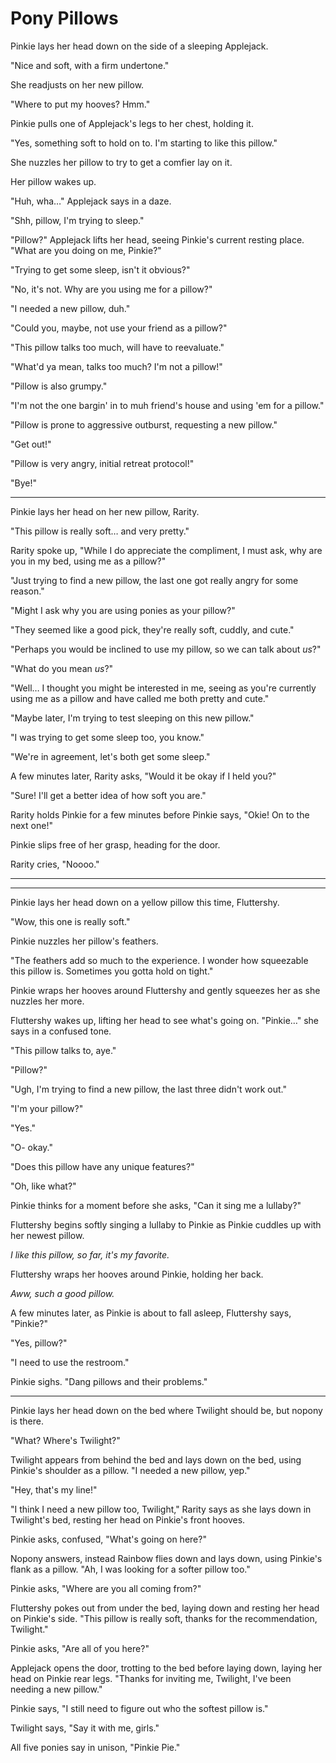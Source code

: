# Pony Pillows

Pinkie lays her head down on the side of a sleeping Applejack.

"Nice and soft, with a firm undertone."

She readjusts on her new pillow.

"Where to put my hooves? Hmm."

Pinkie pulls one of Applejack's legs to her chest, holding it.

"Yes, something soft to hold on to. I'm starting to like this pillow."

She nuzzles her pillow to try to get a comfier lay on it.

Her pillow wakes up.

"Huh, wha…" Applejack says in a daze.

"Shh, pillow, I'm trying to sleep."

"Pillow?" Applejack lifts her head, seeing Pinkie's current resting place. "What are you doing on me, Pinkie?"

"Trying to get some sleep, isn't it obvious?"

"No, it's not. Why are you using me for a pillow?"

"I needed a new pillow, duh."

"Could you, maybe, not use your friend as a pillow?"

"This pillow talks too much, will have to reevaluate."

"What'd ya mean, talks too much? I'm not a pillow!"

"Pillow is also grumpy."

"I'm not the one bargin' in to muh friend's house and using 'em for a pillow."

"Pillow is prone to aggressive outburst, requesting a new pillow."

"Get out!"

"Pillow is very angry, initial retreat protocol!"

"Bye!"

***

Pinkie lays her head on her new pillow, Rarity.

"This pillow is really soft… and very pretty."

Rarity spoke up, "While I do appreciate the compliment, I must ask, why are you in my bed, using me as a pillow?"

"Just trying to find a new pillow, the last one got really angry for some reason."

"Might I ask why you are using ponies as your pillow?"

"They seemed like a good pick, they're really soft, cuddly, and cute."

"Perhaps you would be inclined to use my pillow, so we can talk about *us*?"

"What do you mean *us*?"

"Well… I thought you might be interested in me, seeing as you're currently using me as a pillow and have called me both pretty and cute."

"Maybe later, I'm trying to test sleeping on this new pillow."

"I was trying to get some sleep too, you know."

"We're in agreement, let's both get some sleep."

A few minutes later, Rarity asks, "Would it be okay if I held you?"

"Sure! I'll get a better idea of how soft you are."

Rarity holds Pinkie for a few minutes before Pinkie says, "Okie! On to the next one!"

Pinkie slips free of her grasp, heading for the door.

Rarity cries, "Noooo."

***



***

Pinkie lays her head down on a yellow pillow this time, Fluttershy.

"Wow, this one is really soft."

Pinkie nuzzles her pillow's feathers.

"The feathers add so much to the experience. I wonder how squeezable this pillow is. Sometimes you gotta hold on tight."

Pinkie wraps her hooves around Fluttershy and gently squeezes her as she nuzzles her more.

Fluttershy wakes up, lifting her head to see what's going on. "Pinkie…" she says in a confused tone.

"This pillow talks to, aye."

"Pillow?"

"Ugh, I'm trying to find a new pillow, the last three didn't work out."

"I'm your pillow?"

"Yes."

"O- okay."

"Does this pillow have any unique features?"

"Oh, like what?"

Pinkie thinks for a moment before she asks, "Can it sing me a lullaby?"

Fluttershy begins softly singing a lullaby to Pinkie as Pinkie cuddles up with her newest pillow.

*I like this pillow, so far, it's my favorite.*

Fluttershy wraps her hooves around Pinkie, holding her back.

*Aww, such a good pillow.*

A few minutes later, as Pinkie is about to fall asleep, Fluttershy says, "Pinkie?"

"Yes, pillow?"

"I need to use the restroom."

Pinkie sighs. "Dang pillows and their problems."

***

Pinkie lays her head down on the bed where Twilight should be, but nopony is there.

"What? Where's Twilight?"

Twilight appears from behind the bed and lays down on the bed, using Pinkie's shoulder as a pillow. "I needed a new pillow, yep."

"Hey, that's my line!"

"I think I need a new pillow too, Twilight," Rarity says as she lays down in Twilight's bed, resting her head on Pinkie's front hooves.

Pinkie asks, confused, "What's going on here?"

Nopony answers, instead Rainbow flies down and lays down, using Pinkie's flank as a pillow. "Ah, I was looking for a softer pillow too."

Pinkie asks, "Where are you all coming from?"

Fluttershy pokes out from under the bed, laying down and resting her head on Pinkie's side. "This pillow is really soft, thanks for the recommendation, Twilight."

Pinkie asks, "Are all of you here?"

Applejack opens the door, trotting to the bed before laying down, laying her head on Pinkie rear legs. "Thanks for inviting me, Twilight, I've been needing a new pillow."

Pinkie says, "I still need to figure out who the softest pillow is."

Twilight says, "Say it with me, girls."

All five ponies say in unison, "Pinkie Pie."
